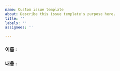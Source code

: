 ```yaml
---
name: Custom issue template
about: Describe this issue template's purpose here.
title: ''
labels: ''
assignees: ''

---
```


### 이름 : 
### 내용 :

